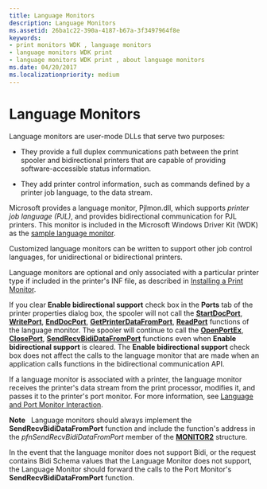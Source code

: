 ```yaml
---
title: Language Monitors
description: Language Monitors
ms.assetid: 26ba1c22-390a-4187-b67a-3f3497964f8e
keywords:
- print monitors WDK , language monitors
- language monitors WDK print
- language monitors WDK print , about language monitors
ms.date: 04/20/2017
ms.localizationpriority: medium
---
```


# Language Monitors





Language monitors are user-mode DLLs that serve two purposes:

-   They provide a full duplex communications path between the print spooler and bidirectional printers that are capable of providing software-accessible status information.

-   They add printer control information, such as commands defined by a printer job language, to the data stream.

Microsoft provides a language monitor, Pjlmon.dll, which supports *printer job language (PJL)*, and provides bidirectional communication for PJL printers. This monitor is included in the Microsoft Windows Driver Kit (WDK) as the [sample language monitor](sample-language-monitor.md).

Customized language monitors can be written to support other job control languages, for unidirectional or bidirectional printers.

Language monitors are optional and only associated with a particular printer type if included in the printer's INF file, as described in [Installing a Print Monitor](installing-a-print-monitor.md).

If you clear **Enable bidirectional support** check box in the **Ports** tab of the printer properties dialog box, the spooler will not call the [**StartDocPort**](https://docs.microsoft.com/previous-versions/ff562710(v=vs.85)), [**WritePort**](https://docs.microsoft.com/windows-hardware/drivers/ddi/winsplp/nf-winsplp-writeport), [**EndDocPort**](https://docs.microsoft.com/previous-versions/ff548742(v=vs.85)), [**GetPrinterDataFromPort**](https://docs.microsoft.com/previous-versions/ff550506(v=vs.85)), [**ReadPort**](https://docs.microsoft.com/windows-hardware/drivers/ddi/winsplp/nf-winsplp-readport) functions of the language monitor. The spooler will continue to call the [**OpenPortEx**](https://docs.microsoft.com/previous-versions/ff559596(v=vs.85)), [**ClosePort**](https://docs.microsoft.com/windows-hardware/drivers/ddi/winsplp/nf-winsplp-closeport), [**SendRecvBidiDataFromPort**](https://docs.microsoft.com/previous-versions/ff562071(v=vs.85)) functions even when **Enable bidirectional support** is cleared. The **Enable bidirectional support** check box does not affect the calls to the language monitor that are made when an application calls functions in the bidirectional communication API.

If a language monitor is associated with a printer, the language monitor receives the printer's data stream from the print processor, modifies it, and passes it to the printer's port monitor. For more information, see [Language and Port Monitor Interaction](language-and-port-monitor-interaction.md).

**Note**  
Language monitors should always implement the **SendRecvBidiDataFromPort** function and include the function's address in the *pfnSendRecvBidiDataFromPort* member of the [**MONITOR2**](https://docs.microsoft.com/windows-hardware/drivers/ddi/winsplp/ns-winsplp-_monitor2) structure.

In the event that the language monitor does not support Bidi, or the request contains Bidi Schema values that the Language Monitor does not support, the Language Monitor should forward the calls to the Port Monitor's **SendRecvBidiDataFromPort** function.

 

 

 




